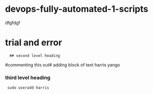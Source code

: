 # devops-fully-automated-1-scripts
dfgfdgf
# trial and error
      ## second level heading
#commenting this out#
adding block of text
  harris yango
### third level heading
     sudo useradd harris
